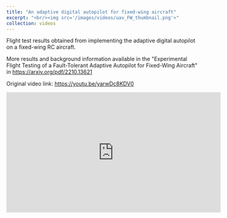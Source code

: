 ```yaml
---
title: "An adaptive digital autopilot for fixed-wing aircraft"
excerpt: "<br/><img src='/images/videos/uav_FW_thumbnail.png'>"
collection: videos
---
```


Flight test results obtained from implementing the adaptive digital autopilot on a fixed-wing RC aircraft.

More results and background information available in the "Experimental Flight Testing of a Fault-Tolerant Adaptive Autopilot for Fixed-Wing Aircraft" in <a href = "https://arxiv.org/pdf/2210.13621"> https://arxiv.org/pdf/2210.13621 </a>

Original video link: <a href = "https://youtu.be/yarwDc8KDV0"> https://youtu.be/yarwDc8KDV0 </a>

<iframe width="560" height="315" 
    src="https://www.youtube.com/embed/yarwDc8KDV0?si=qeAN78v47qGPeYXY" 
    title="YouTube video player" 
    frameborder="0" 
    allow="accelerometer; autoplay; clipboard-write; encrypted-media; gyroscope; picture-in-picture; web-share" 
    referrerpolicy="strict-origin-when-cross-origin" 
    allowfullscreen>
</iframe>
